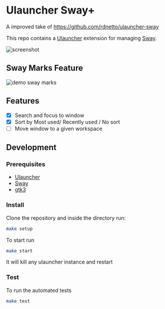 # Ulauncher Sway+

A improved take of https://github.com/rdnetto/ulauncher-sway

This repo contains a [Ulauncher](https://ulauncher.io) extension for managing [Sway](https://swaywm.org).

![screenshot](https://github.com/rdnetto/ulauncher-sway/raw/master/images/screenshot.png)

## Sway Marks Feature

![demo sway marks](https://github.com/user-attachments/assets/aa9f598f-580a-4217-b996-968e97c0c23f)

## Features

 - [x] Search and focus to window
 - [x] Sort by Most used/ Recently used / No sort
 - [ ] Move window to a given workspace

## Development

### Prerequisites

 - [Ulauncher](https://ulauncher.io)
 - [Sway](https://swaywm.org)
 - [gtk3](https://www.gtk.org/)

### Install

Clone the repository and inside the directory run:

```bash
make setup
```

To start run
```bash
make start
```
It will kill any ulauncher instance and restart


### Test

To run the automated tests

```bash
make test
```
